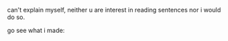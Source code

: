 can't explain myself, neither u are interest in reading sentences nor i would do so.

go see what i made:


 
